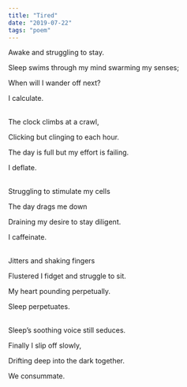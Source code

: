 ```yaml
---
title: "Tired"
date: "2019-07-22"
tags: "poem"
---
```

Awake and struggling to stay.

Sleep swims through my mind swarming my senses;

When will I wander off next?

I calculate.

<br/>
The clock climbs at a crawl,

Clicking but clinging to each hour.

The day is full but my effort is failing.

I deflate.

<br/>
Struggling to stimulate my cells

The day drags me down

Draining my desire to stay diligent.

I caffeinate.

<br/>
Jitters and shaking fingers

Flustered I fidget and struggle to sit.

My heart pounding perpetually.

Sleep perpetuates.

<br/>
Sleep’s soothing voice still seduces.

Finally I slip off slowly,

Drifting deep into the dark together.

We consummate.